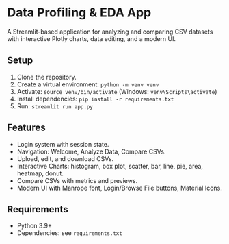 # Data Profiling & EDA App

A Streamlit-based application for analyzing and comparing CSV datasets with interactive Plotly charts, data editing, and a modern UI.

## Setup
1. Clone the repository.
2. Create a virtual environment: `python -m venv venv`
3. Activate: `source venv/bin/activate` (Windows: `venv\Scripts\activate`)
4. Install dependencies: `pip install -r requirements.txt`
5. Run: `streamlit run app.py`

## Features
- Login system with session state.
- Navigation: Welcome, Analyze Data, Compare CSVs.
- Upload, edit, and download CSVs.
- Interactive Charts: histogram, box plot, scatter, bar, line, pie, area, heatmap, donut.
- Compare CSVs with metrics and previews.
- Modern UI with Manrope font, Login/Browse File buttons, Material Icons.

## Requirements
- Python 3.9+
- Dependencies: see `requirements.txt`